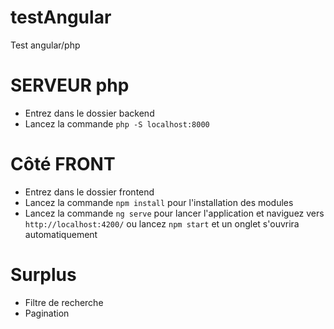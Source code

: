 # testAngular
Test angular/php

# SERVEUR php
- Entrez dans le dossier backend
- Lancez la commande `php -S localhost:8000`

# Côté FRONT
- Entrez dans le dossier frontend
- Lancez la commande `npm install` pour l'installation des modules
- Lancez la commande `ng serve` pour lancer l'application et naviguez vers `http://localhost:4200/`  ou lancez `npm start` et un onglet s'ouvrira automatiquement

# Surplus
- Filtre de recherche
- Pagination

